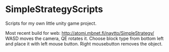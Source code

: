 # SimpleStrategyScripts

Scripts for my own little unity game project.

Most recent build for web: http://atomi.mbnet.fi/naytto/SimpleStrategy/
WASD moves the camera, QE rotates it.
Choose block type from bottom left and place it with left mouse button. Right mousebutton removes the object.
